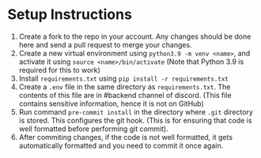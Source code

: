 # Setup Instructions
1. Create a fork to the repo in your account. Any changes should be done here and send a pull request to merge your changes.
2. Create a new virtual environment using ```python3.9 -m venv <name>```, and activate it using ```source <name>/bin/activate``` (Note that Python 3.9 is required for this to work)
3. Install ```requirements.txt``` using ```pip install -r requirements.txt```
4. Create a ```.env``` file in the same directory as ```requirements.txt```. The contents of this file are in #backend channel of discord. (This file contains sensitive information, hence it is not on GitHub)
5. Run command ```pre-commit install``` in the directory where ```.git``` directory is stored. This configures the git hook. (This is for ensuring that code is well formatted before performing git commit). 
6. After commiting changes, if the code is not well formatted, it gets automatically formatted and you need to commit it once again. 
